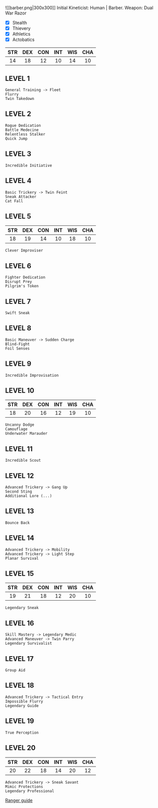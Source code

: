 ![[barber.png|300x300]]
Initial Kineticist: Human | Barber. 
Weapon: Dual War Razor

- [x] Stealth
- [x] Thievery
- [x] Athletics
- [x] Actobatics

| STR | DEX | CON | INT | WIS | CHA | 
| :-: | :-: | :-: | :-: | :-: | :-: | 
| 14  | 18  | 12  | 10  | 14  | 10  | 


LEVEL 1
---
```n
General Training -> Fleet
Flurry
Twin Takedown
```

LEVEL 2
---
```n
Rogue Dedication
Battle Medecine
Relentless Stalker
Quick Jump
```

LEVEL 3
---
```n
Incredible Initiative
```

LEVEL 4
---
 ```n
Basic Trickery -> Twin Feint
Sneak Attacker
Cat Fall
```

LEVEL 5
---
| STR | DEX | CON | INT | WIS | CHA |
| :--: | :--: | :--: | :--: | :--: | :--: |
| 18 | 19 | 14 | 10 | 18 | 10 |
```n
Clever Improviser
```

LEVEL 6
---
  ```n
Fighter Dedication
Disrupt Prey
Pilgrim's Token
```
LEVEL 7
---
```n
Swift Sneak
```
LEVEL 8
---
```n
Basic Maneuver -> Sudden Charge
Blind-Fight
Foil Senses
```

LEVEL 9
---
```n
Incredible Improvisation
```

LEVEL 10
---
| STR | DEX | CON | INT | WIS | CHA |
| :--: | :--: | :--: | :--: | :--: | :--: |
| 18 | 20 | 16 | 12 | 19 | 10 |
```n
Uncanny Dodge
Camouflage
Underwater Marauder
```

LEVEL 11
---
```n
Incredible Scout
```

LEVEL 12
---
```n
Advanced Trickery -> Gang Up
Second Sting
Additional Lore (...)
```

LEVEL 13
---
```n
Bounce Back
```

LEVEL 14
---
```n
Advanced Trickery -> Mobility
Advanced Trickery -> Light Step
Planar Survival
```

LEVEL 15
---
| STR | DEX | CON | INT | WIS | CHA |
| :--: | :--: | :--: | :--: | :--: | :--: |
| 19 | 21 | 18 | 12 | 20 | 10 |
```n
Legendary Sneak
```

LEVEL 16
---
```n
Skill Mastery -> Legendary Medic
Advanced Maneuver -> Twin Parry
Legendary Survivalist
```

LEVEL 17
---
```n
Group Aid
```

LEVEL 18
---
```n 
Advanced Trickery -> Tactical Entry
Impossible Flurry
Legendary Guide
```

LEVEL 19
---
```n
True Perception
```

LEVEL 20
---
| STR | DEX | CON | INT | WIS | CHA |
| :--: | :--: | :--: | :--: | :--: | :--: |
| 20 | 22 | 18 | 14 | 20 | 12 |
```n
Advanced Trickery -> Sneak Savant
Mimic Protections
Legendary Professional
```
[Ranger guide](https://www.youtube.com/watch?v=ZZLjwFkztqw)
